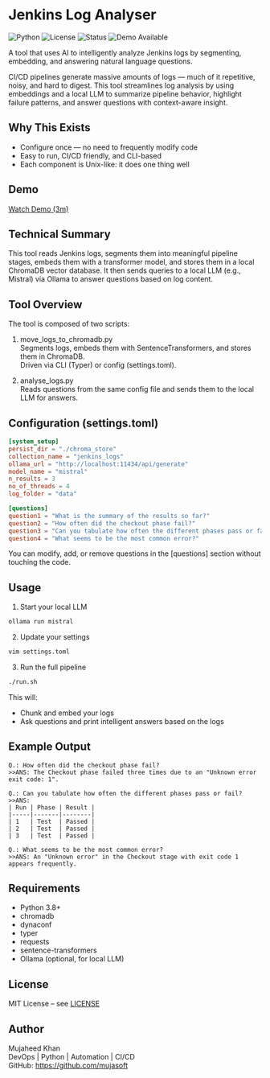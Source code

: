 # Jenkins Log Analyser
![Python](https://img.shields.io/badge/python-3.8+-blue)
![License](https://img.shields.io/github/license/mujasoft/git_log_analyser)
![Status](https://img.shields.io/badge/status-WIP-orange)
![Demo Available](https://img.shields.io/badge/demo-available-green)

A tool that uses AI to intelligently analyze Jenkins logs by segmenting, embedding, and answering natural language questions.

CI/CD pipelines generate massive amounts of logs — much of it repetitive, noisy, and hard to digest. This tool streamlines log analysis by using embeddings and a local LLM to summarize pipeline behavior, highlight failure patterns, and answer questions with context-aware insight.

## Why This Exists

- Configure once — no need to frequently modify code
- Easy to run, CI/CD friendly, and CLI-based
- Each component is Unix-like: it does one thing well

## Demo
[Watch Demo (3m)](./demo.mov)


## Technical Summary

This tool reads Jenkins logs, segments them into meaningful pipeline stages, embeds them with a transformer model, and stores them in a local ChromaDB vector database. It then sends queries to a local LLM (e.g., Mistral) via Ollama to answer questions based on log content.

## Tool Overview

The tool is composed of two scripts:

1. move_logs_to_chromadb.py  
   Segments logs, embeds them with SentenceTransformers, and stores them in ChromaDB.  
   Driven via CLI (Typer) or config (settings.toml).

2. analyse_logs.py  
   Reads questions from the same config file and sends them to the local LLM for answers.

## Configuration (settings.toml)

```toml
[system_setup]
persist_dir = "./chroma_store"
collection_name = "jenkins_logs"
ollama_url = "http://localhost:11434/api/generate"
model_name = "mistral"
n_results = 3
no_of_threads = 4
log_folder = "data"

[questions]
question1 = "What is the summary of the results so far?"
question2 = "How often did the checkout phase fail?"
question3 = "Can you tabulate how often the different phases pass or fail?"
question4 = "What seems to be the most common error?"
```

You can modify, add, or remove questions in the [questions] section without touching the code.

## Usage

1. Start your local LLM

```bash
ollama run mistral
```

2. Update your settings

```bash
vim settings.toml
```

3. Run the full pipeline

```bash
./run.sh
```

This will:
- Chunk and embed your logs
- Ask questions and print intelligent answers based on the logs

## Example Output

```text
Q.: How often did the checkout phase fail?
>>ANS: The Checkout phase failed three times due to an "Unknown error exit code: 1".

Q.: Can you tabulate how often the different phases pass or fail?
>>ANS:
| Run | Phase | Result |
|-----|-------|--------|
| 1   | Test  | Passed |
| 2   | Test  | Passed |
| 3   | Test  | Passed |

Q.: What seems to be the most common error?
>>ANS: An "Unknown error" in the Checkout stage with exit code 1 appears frequently.
```

## Requirements

- Python 3.8+
- chromadb
- dynaconf
- typer
- requests
- sentence-transformers
- Ollama (optional, for local LLM)

## License

MIT License – see [LICENSE](./LICENSE)

## Author

Mujaheed Khan  
DevOps | Python | Automation | CI/CD  
GitHub: https://github.com/mujasoft

